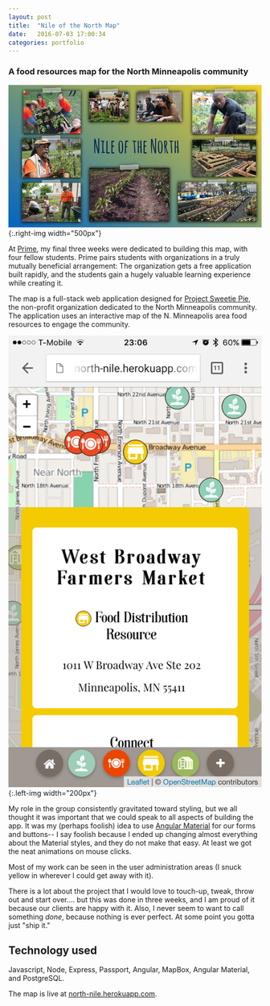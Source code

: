 ```yaml
---
layout: post
title:  "Nile of the North Map"
date:   2016-07-03 17:00:34
categories: portfolio
---
```

### A food resources map for the North Minneapolis community

![Nile of the North photo](/images/notn-cover.jpg){:.right-img  width="500px"}

At [Prime](http://primeacademy.io), my final three weeks were dedicated to building this map, with four fellow students. Prime pairs students with organizations in a truly mutually beneficial arrangement: The organization gets a free application built rapidly, and the students gain a hugely valuable learning experience while creating it.

The map is a full-stack web application designed for [Project Sweetie Pie](http://http://projectsweetiepie.org/), the non-profit organization dedicated to the North Minneapolis community. The application uses an interactive map of the N. Minneapolis area food resources to engage the community.

![NotN Screen Shot](/images/notn-mobile.png){:.left-img width="200px"}

My role in the group consistently gravitated toward styling, but we all thought it was important that we could speak to all aspects of building the app. It was my (perhaps foolish) idea to use [Angular Material](https://material.angularjs.org/latest/) for our forms and buttons-- I say foolish because I ended up changing almost everything about the Material styles, and they do not make that easy. At least we got the neat animations on mouse clicks.

Most of my work can be seen in the user administration areas (I snuck yellow in wherever I could get away with it).

There is a lot about the project that I would love to touch-up, tweak, throw out and start over.... but this was done in three weeks, and I am proud of it because our clients are happy with it. Also, I never seem to want to call something *done*, because nothing is ever perfect. At some point you gotta just "ship it."

## Technology used

Javascript, Node, Express, Passport, Angular, MapBox, Angular Material, and PostgreSQL.

The map is live at [north-nile.herokuapp.com](http://north-nile.herokuapp.com).
